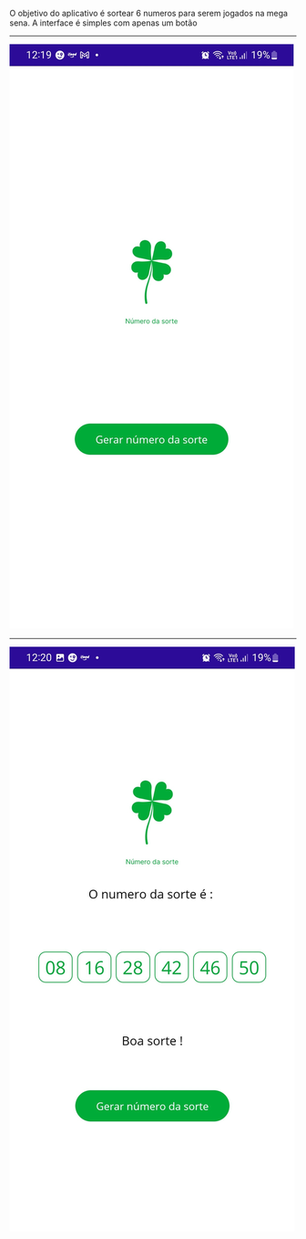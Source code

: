 O objetivo do aplicativo é sortear 6 numeros para serem jogados na mega sena.
A interface é simples com apenas um botão
***
![imgSorte1](foto1Sorte.jpg)
***
![imgSorte2](foto2Sorte.jpg)